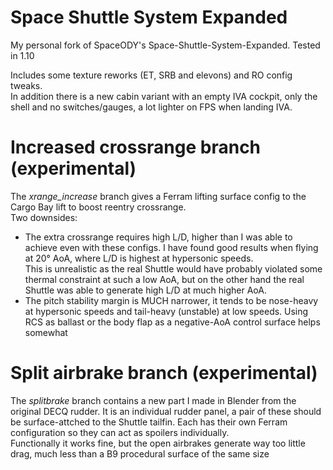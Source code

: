 # Space Shuttle System Expanded

My personal fork of SpaceODY's Space-Shuttle-System-Expanded. Tested in 1.10

Includes some texture reworks (ET, SRB and elevons) and RO config tweaks.  
In addition there is a new cabin variant with an empty IVA cockpit, only the shell and no switches/gauges, a lot lighter on FPS when landing IVA.

# Increased crossrange branch (experimental)

The *xrange_increase* branch gives a Ferram lifting surface config to the Cargo Bay lift to boost reentry crossrange.  
Two downsides:
- The extra crossrange requires high L/D, higher than I was able to achieve even with these configs. I have found good results when flying at 20° AoA, where L/D is highest at hypersonic speeds.  
This is unrealistic as the real Shuttle would have probably violated some thermal constraint at such a low AoA, but on the other hand the real Shuttle was able to generate high L/D at much higher AoA.
- The pitch stability margin is MUCH narrower, it tends to be nose-heavy at hypersonic speeds and tail-heavy (unstable) at low speeds. Using RCS as ballast or the body flap as a negative-AoA control surface helps somewhat

# Split airbrake branch (experimental)

The *splitbrake* branch contains a new part I made in Blender from the original DECQ rudder.
It is an individual rudder panel, a pair of these should be surface-attched to the Shuttle tailfin. Each has their own Ferram configuration so they can act as spoilers individually.  
Functionally it works fine, but the open airbrakes generate way too little drag, much less than a B9 procedural surface of the same size
